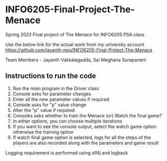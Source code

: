 # INFO6205-Final-Project-The-Menace
Spring 2022 Final project of The Menace for INFO6205 PSA class

Use the below link for the actual work from my university account
https://github.com/jayanth-neu/INFO6205-Final-Project-The-Menace

Team Members - Jayanth Vakkalagadda, Sai Meghana Surapaneni

## Instructions to run the code

1) Run the main program in the Driver class
2) Console asks for parameter changes
3) Enter all the new parameter values if required
4) Console asks for "p" value change
5) Alter the "p" value if required
6) Consoles asks whether to train the Menace (or) Watch the final game?
7) In either options, you can choose multiple iterations
8) If you want to see the console output, select the watch game option otherwise the training option
9) If watch final game option is selected, logs for all the steps of the players are also recorded along with the parameters and game result

Logging requirement is performed using slf4j and logback
